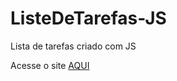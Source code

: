 # ListeDeTarefas-JS
Lista de tarefas criado com JS

Acesse o site <a href="https://jonathankirch.github.io/ListaDeTarefas-JS" target="_blank">AQUI</a>
